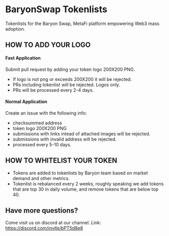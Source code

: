# BaryonSwap Tokenlists
Tokenlists for the Baryon Swap, MetaFi platform empowering Web3 mass adoption. 

## HOW TO ADD YOUR LOGO

#### Fast Application
Submit pull request by adding your token logo 200X200 PNG. 
- If logo is not png or exceeds 200X200 it will be rejected. 
- PRs including tokenlist will be rejected. Logos only. 
- PRs will be processed every 2-4 days. 

#### Normal Application
Create an issue with the following info:
- checksummed address
- token logo 200X200 PNG
- submissions with links intead of attached images will be rejected. 
- submissions with invalid address will be rejected. 
- processed every 5-10 days.

## HOW TO WHITELIST YOUR TOKEN
- Tokens are added to tokenlists by Baryon team based on market demand and other metrics. 
- Tokenlist is rebalanced every 2 weeks, roughly speaking we add tokens that are top 30 in daily volume, and remove tokens that are below top 40. 

## Have more questions?
Come visit us on discord at our channel. 
Link: https://discord.com/invite/bPT5d8e8
